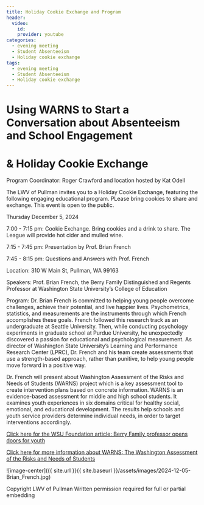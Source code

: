 ```yaml
---
title: Holiday Cookie Exchange and Program
header:
  video:
    id: 
    provider: youtube
categories:
  - evening meeting
  - Student Absenteeism
  - Holiday cookie exchange
tags:
  - evening meeting
  - Student Absenteeism
  - Holiday cookie exchange
---
```


# Using WARNS to Start a Conversation about Absenteeism and School Engagement

# & Holiday Cookie Exchange

Program Coordinator: Roger Crawford and location hosted by Kat Odell

The LWV of Pullman invites you to a Holiday Cookie Exchange, featuring the following engaging educational program.  PLease bring cookies to share and exchange.  This event is open to the public.

Thursday December 5, 2024

7:00 - 7:15 pm: Cookie Exchange. Bring cookies and a drink to share. The League will provide hot cider and mulled wine.

7:15 - 7:45 pm: Presentation by Prof. Brian French

7:45 - 8:15 pm: Questions and Answers with Prof. French

Location:  310 W Main St, Pullman, WA 99163

Speakers: Prof. Brian French, the Berry Family Distinguished and Regents Professor at Washington State University’s College of Education

Program:  Dr. Brian French is committed to helping young people overcome challenges, achieve their potential, and live happier lives. Psychometrics, statistics, and measurements are the instruments through which French accomplishes these goals. French followed this research track as an undergraduate at Seattle University. Then, while conducting psychology experiments in graduate school at Purdue University, he unexpectedly discovered a passion for educational and psychological measurement. As director of Washington State University’s Learning and Performance Research Center (LPRC), Dr. French and his team create assessments that use a strength-based approach, rather than punitive, to help young people move forward in a positive way.

Dr. French will present about Washington Assessment of the Risks and Needs of Students (WARNS) project which is a key assessment tool to create intervention plans based on concrete information. WARNS is an evidence-based assessment for middle and high school students. It examines youth experiences in six domains critical for healthy social, emotional, and educational development. The results help schools and youth service providers determine individual needs, in order to target interventions accordingly.

[Click here for the WSU Foundation article: Berry Family professor opens doors for youth](https://foundation.wsu.edu/2021/09/07/berry-family-professor-opens-doors-for-youth/)

[Click here for more information about WARNS: The Washington Assessment of the Risks and Needs of Students](https://warns.wsu.edu)

![image-center]({{ site.url }}{{ site.baseurl }}/assets/images/2024-12-05-Brian_French.jpg)

Copyright LWV of Pullman
Written permission required for full or partial embedding

<!---change the title to whatever you want the post to be titled
change the ID out to the end of the youtube link https://youtu.be/r61ARK4Qv9c -->
